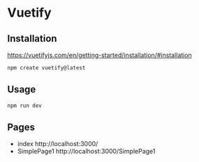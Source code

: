 # Vuetify

## Installation

https://vuetifyjs.com/en/getting-started/installation/#installation

```bash
npm create vuetify@latest
```

## Usage

```bash
npm run dev
```

## Pages

- index http://localhost:3000/
- SimplePage1 http://localhost:3000/SimplePage1
